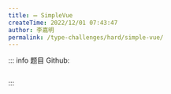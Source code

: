 ```yaml
---
title: ➖ SimpleVue
createTime: 2022/12/01 07:43:47
author: 李嘉明
permalink: /type-challenges/hard/simple-vue/
---
```


::: info 题目
Github: []()

```ts

```

:::
